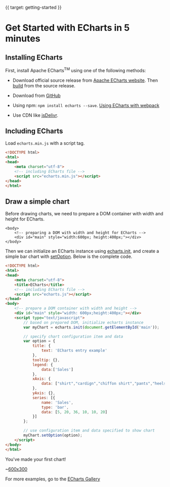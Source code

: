 {{ target: getting-started }}
# Get Started with ECharts in 5 minutes

## Installing ECharts

First, install Apache ECharts<sup>TM</sup> using one of the following methods:

* Download official source release from [Apache ECharts website](${websitePath}/en/download.html). Then [build](https://github.com/apache/echarts#build) from the source release.

* Download from [GitHub](https://github.com/apache/echarts/releases)

* Using npm: `npm install echarts --save`. [Using ECharts with webpack](tutorial.html#Use%20ECharts%20with%20webpack)

* Use CDN like [jsDelivr](https://www.jsdelivr.com/package/npm/echarts).

## Including ECharts

Load `echarts.min.js` with a script tag.

```html
<!DOCTYPE html>
<html>
<head>
    <meta charset="utf-8">
    <!-- including ECharts file -->
    <script src="echarts.min.js"></script>
</head>
</html>
```

## Draw a simple chart

Before drawing charts, we need to prepare a DOM container with width and height for ECharts.

```
<body>
    <!-- preparing a DOM with width and height for ECharts -->
    <div id="main" style="width:600px; height:400px;"></div>
</body>
```

Then we can initialize an ECharts instance using [echarts.init](api.html#echarts.init), and create a simple bar chart with [setOption](api.html#echartsInstance.setOption). Below is the complete code.


```html
<!DOCTYPE html>
<html>
<head>
    <meta charset="utf-8">
    <title>ECharts</title>
    <!-- including ECharts file -->
    <script src="echarts.js"></script>
</head>
<body>
    <!-- prepare a DOM container with width and height -->
    <div id="main" style="width: 600px;height:400px;"></div>
    <script type="text/javascript">
        // based on prepared DOM, initialize echarts instance
        var myChart = echarts.init(document.getElementById('main'));

        // specify chart configuration item and data
        var option = {
            title: {
                text: 'ECharts entry example'
            },
            tooltip: {},
            legend: {
                data:['Sales']
            },
            xAxis: {
                data: ["shirt","cardign","chiffon shirt","pants","heels","socks"]
            },
            yAxis: {},
            series: [{
                name: 'Sales',
                type: 'bar',
                data: [5, 20, 36, 10, 10, 20]
            }]
        };

        // use configuration item and data specified to show chart
        myChart.setOption(option);
    </script>
</body>
</html>
```

You've made your first chart!

~[600x300](${galleryViewPath}doc-example/getting-started&reset=1&edit=1)

For more examples, go to the [ECharts Gallery](${galleryEditorPath}doc-example/getting-started)
